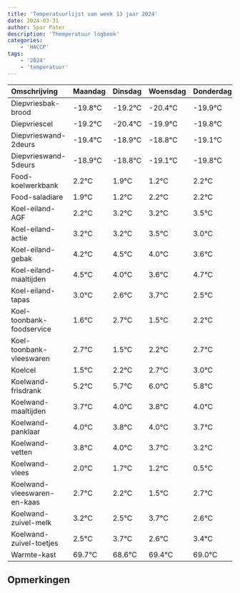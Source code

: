 ```yaml
---
title: 'Temperatuurlijst van week 13 jaar 2024'
date: 2024-03-31
author: Spar Pater
description: 'Themperatuur logboek'
categories:
    - 'HACCP'
tags:
    - '2024'
    - 'temperatuur'
---
```

|Omschrijving|Maandag|Dinsdag|Woensdag|Donderdag|Vrijdag|Zaterdag|Zondag|
|:---|:---|:---|:---|:---|:---|:---|:---|
|Diepvriesbak-brood|-19.8°C|-19.2°C|-20.4°C|-19.9°C|-19.8°C|-20.1°C|-20.8°C|
|Diepvriescel|-19.2°C|-20.4°C|-19.9°C|-19.8°C|-20.1°C|-20.8°C|-19.8°C|
|Diepvrieswand-2deurs|-19.4°C|-18.9°C|-18.8°C|-19.1°C|-19.8°C|-18.8°C|-18.8°C|
|Diepvrieswand-5deurs|-18.9°C|-18.8°C|-19.1°C|-19.8°C|-18.8°C|-18.8°C|-18.5°C|
|Food-koelwerkbank|2.2°C|1.9°C|1.2°C|2.2°C|2.2°C|2.5°C|2.0°C|
|Food-saladiare|1.9°C|1.2°C|2.2°C|2.2°C|2.5°C|2.0°C|1.6°C|
|Koel-eiland-AGF|2.2°C|3.2°C|3.2°C|3.5°C|3.0°C|2.6°C|3.7°C|
|Koel-eiland-actie|3.2°C|3.2°C|3.5°C|3.0°C|2.6°C|3.7°C|2.5°C|
|Koel-eiland-gebak|4.2°C|4.5°C|4.0°C|3.6°C|4.7°C|3.5°C|4.2°C|
|Koel-eiland-maaltijden|4.5°C|4.0°C|3.6°C|4.7°C|3.5°C|4.2°C|4.7°C|
|Koel-eiland-tapas|3.0°C|2.6°C|3.7°C|2.5°C|3.2°C|3.7°C|4.0°C|
|Koel-toonbank-foodservice|1.6°C|2.7°C|1.5°C|2.2°C|2.7°C|3.0°C|2.8°C|
|Koel-toonbank-vleeswaren|2.7°C|1.5°C|2.2°C|2.7°C|3.0°C|2.8°C|3.0°C|
|Koelcel|1.5°C|2.2°C|2.7°C|3.0°C|2.8°C|3.0°C|2.7°C|
|Koelwand-frisdrank|5.2°C|5.7°C|6.0°C|5.8°C|6.0°C|5.7°C|5.2°C|
|Koelwand-maaltijden|3.7°C|4.0°C|3.8°C|4.0°C|3.7°C|3.2°C|2.5°C|
|Koelwand-panklaar|4.0°C|3.8°C|4.0°C|3.7°C|3.2°C|2.5°C|3.7°C|
|Koelwand-vetten|3.8°C|4.0°C|3.7°C|3.2°C|2.5°C|3.7°C|2.6°C|
|Koelwand-vlees|2.0°C|1.7°C|1.2°C|0.5°C|1.7°C|0.6°C|1.4°C|
|Koelwand-vleeswaren-en-kaas|2.7°C|2.2°C|1.5°C|2.7°C|1.6°C|2.4°C|2.0°C|
|Koelwand-zuivel-melk|3.2°C|2.5°C|3.7°C|2.6°C|3.4°C|3.0°C|3.5°C|
|Koelwand-zuivel-toetjes|2.5°C|3.7°C|2.6°C|3.4°C|3.0°C|3.5°C|3.8°C|
|Warmte-kast|69.7°C|68.6°C|69.4°C|69.0°C|69.5°C|69.8°C|69.2°C|

## Opmerkingen


